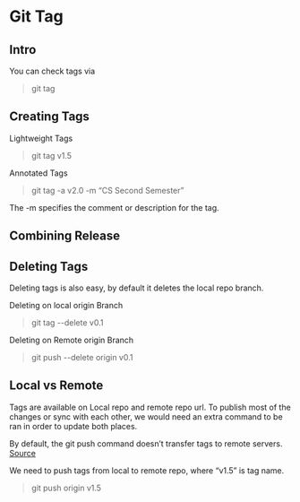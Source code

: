 # Git Tag


## Intro

You can check tags via 
> git tag

## Creating Tags

Lightweight Tags
> git tag v1.5

Annotated Tags
 > git tag -a v2.0 -m “CS Second Semester”
 
 The -m specifies the comment or description for the tag.
 
## Combining Release
 

## Deleting Tags

Deleting tags is also easy, by default it deletes the local repo branch.

Deleting on local origin Branch
> git tag --delete v0.1


Deleting on Remote origin Branch
> git push --delete origin v0.1


## Local vs Remote

Tags are available on Local repo and remote repo url.
To publish most of the changes or sync with each other, we would need an extra command to be ran in order to update both places.

By default, the git push command doesn’t transfer tags to remote servers.
[Source](https://git-scm.com/book/en/v2/Git-Basics-Tagging)

 We need to push tags from local to remote repo, where “v1.5” is tag name.
 
 > git push origin v1.5

